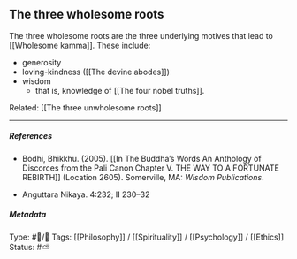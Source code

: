 ## The three wholesome roots  # 

The three wholesome roots are the three underlying motives that lead to [[Wholesome kamma]]. These include:

- generosity
- loving-kindness ([[The devine abodes]])
- wisdom
   -  that is, knowledge of [[The four nobel truths]]. 

Related: [[The three unwholesome roots]]

___

##### References

- Bodhi, Bhikkhu. (2005). [[In The Buddha’s Words An Anthology of Discorces from the Pali Canon Chapter V. THE WAY TO A FORTUNATE REBIRTH]] (Location 2605). Somerville, MA: _Wisdom Publications_.

- Anguttara Nikaya. 4:232; II 230–32

##### Metadata
Type: #🔵/🔵 
Tags: [[Philosophy]] / [[Spirituality]] / [[Psychology]] / [[Ethics]] 
Status: #⛅️ 